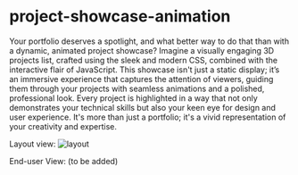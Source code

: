 # project-showcase-animation

Your portfolio deserves a spotlight, and what better way to do that than with a dynamic, animated project showcase? Imagine a visually engaging 3D projects list, crafted using the sleek and modern CSS, combined with the interactive flair of JavaScript. This showcase isn't just a static display; it’s an immersive experience that captures the attention of viewers, guiding them through your projects with seamless animations and a polished, professional look. Every project is highlighted in a way that not only demonstrates your technical skills but also your keen eye for design and user experience. It's more than just a portfolio; it's a vivid representation of your creativity and expertise.

Layout view:
![layout](https://github.com/user-attachments/assets/20a896e0-1bb2-46e2-8eb8-42412c464d0a)


End-user View:
(to be added)
